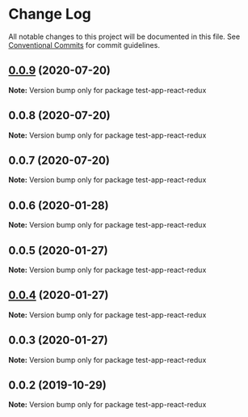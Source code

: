 # Change Log

All notable changes to this project will be documented in this file.
See [Conventional Commits](https://conventionalcommits.org) for commit guidelines.

## [0.0.9](https://github.com/UMAprotocol/drizzle/compare/test-app-react-redux@0.0.8...test-app-react-redux@0.0.9) (2020-07-20)

**Note:** Version bump only for package test-app-react-redux





## 0.0.8 (2020-07-20)

**Note:** Version bump only for package test-app-react-redux





## 0.0.7 (2020-07-20)

**Note:** Version bump only for package test-app-react-redux





## 0.0.6 (2020-01-28)

**Note:** Version bump only for package test-app-react-redux





## 0.0.5 (2020-01-27)

**Note:** Version bump only for package test-app-react-redux





## [0.0.4](https://github.com/UMAprotocol/drizzle-monorepo/compare/test-app-react-redux@0.0.3...test-app-react-redux@0.0.4) (2020-01-27)

**Note:** Version bump only for package test-app-react-redux





## 0.0.3 (2020-01-27)

**Note:** Version bump only for package test-app-react-redux





## 0.0.2 (2019-10-29)

**Note:** Version bump only for package test-app-react-redux
